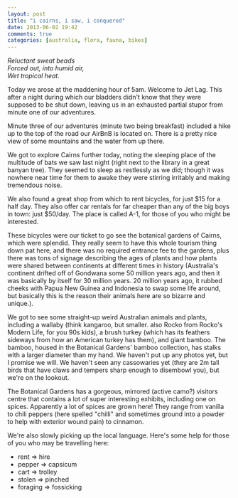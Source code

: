 ```yaml
---
layout: post
title: "i cairns, i saw, i conquered"
date: 2013-06-02 19:42
comments: true
categories: [australia, flora, fauna, bikes]
---
```


<em>Reluctant sweat beads<br/>
Forced out, into humid air,<br/>
Wet tropical heat.</em>

Today we arose at the maddening hour of 5am.  Welcome to Jet Lag.  This after a night during which our bladders didn't know that they were supposed to be shut down, leaving us in an exhausted partial stupor from minute one of our adventures.

Minute three of our adventures (minute two being breakfast) included a hike up to the top of the road our AirBnB is located on.  There is a pretty nice view of some mountains and the water from up there.

We got to explore Cairns further today, noting the sleeping place of the multitude of bats we saw last night (right next to the library in a great banyan tree).  They seemed to sleep as restlessly as we did; though it was nowhere near time for them to awake they were stirring irritably and making tremendous noise.

We also found a great shop from which to rent bicycles, for just $15 for a half day.  They also offer car rentals for far cheaper than any of the big boys in town: just $50/day.  The place is called A-1, for those of you who might be interested.

These bicycles were our ticket to go see the botanical gardens of Cairns, which were splendid.  They really seem to have this whole tourism thing down pat here, and there was no required entrance fee to the gardens, plus there was tons of signage describing the ages of plants and how plants were shared between continents at different times in history (Australia's continent drifted off of Gondwana some 50 million years ago, and then it was basically by itself for 30 million years.  20 million years ago, it rubbed cheeks with Papua New Guinea and Indonesia to swap some life around, but basically this is the reason their animals here are so bizarre and unique.).

We got to see some straight-up weird Australian animals and plants, including a wallaby (think kangaroo, but smaller.  also Rocko from Rocko's Modern Life, for you 90s kids), a brush turkey (which has its feathers sideways from how an American turkey has them), and giant bamboo.  The bamboo, housed in the Botanical Gardens' bamboo collection, has stalks with a larger diameter than my hand.  We haven't put up any photos yet, but I promise we will.  We haven't seen any cassowaries yet (they are 2m tall birds that have claws and tempers sharp enough to disembowl you), but we're on the lookout.

The Botanical Gardens has a gorgeous, mirrored (active camo?) visitors centre that contains a lot of super interesting exhibits, including one on spices.  Apparently a lot of spices are grown here!  They range from vanilla to chili peppers (here spelled "chilli" and sometimes ground into a powder to help with exterior wound pain) to cinnamon.

We're also slowly picking up the local language.  Here's some help for those of you who may be travelling here:

 * rent => hire
 * pepper => capsicum
 * cart => trolley
 * stolen => pinched
 * foraging => fossicking
